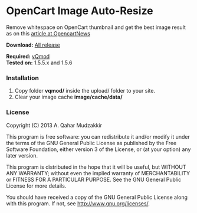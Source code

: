 # OpenCart Image Auto-Resize #

Remove whitespace on OpenCart thumbnail and get the best image result as on this [article at OpencartNews](http://www.opencartnews.com/tutorials/auto-type-opencart-image-resize/)

**Download:** [All release](https://github.com/qahar/oc-image-auto-resize/releases)

**Required:** [vQmod](https://code.google.com/p/vqmod/downloads/list) <br/>
**Tested on:** 1.5.5.x and 1.5.6

### Installation ###
1. Copy folder **vqmod/** inside the upload/ folder to your site.
2. Clear your image cache **image/cache/data/**


### License ###

Copyright (C) 2013  A. Qahar Mudzakkir

This program is free software: you can redistribute it and/or modify
it under the terms of the GNU General Public License as published by
the Free Software Foundation, either version 3 of the License, or
(at your option) any later version.

This program is distributed in the hope that it will be useful,
but WITHOUT ANY WARRANTY; without even the implied warranty of
MERCHANTABILITY or FITNESS FOR A PARTICULAR PURPOSE.  See the
GNU General Public License for more details.

You should have received a copy of the GNU General Public License
along with this program.  If not, see <http://www.gnu.org/licenses/>.